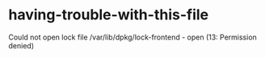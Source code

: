 # having-trouble-with-this-file
Could not open lock file /var/lib/dpkg/lock-frontend - open (13: Permission denied)
